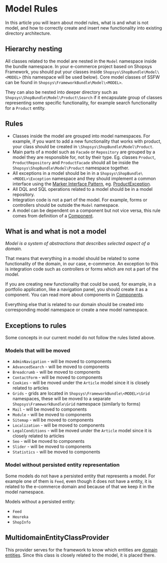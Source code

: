# Model Rules
In this article you will learn about model rules, what is and what is not model, and how to correctly create and insert new functionality into existing directory architecture.

## Hierarchy nesting
All classes related to the model are nested in the `Model` namespace inside the bundle namespace.
In your e-commerce project based on Shopsys Framework, you should put your classes inside `Shopsys\ShopBundle\Model\<MODEL>` (this namespace will be used below).
Core model classes of SSFW can be found in `Shopsys\FrameworkBundle\Model\<MODEL>`.

They can also be nested into deeper directory such as `Shopsys\ShopBundle\Model\Product\Search` if it encapsulate group of classes representing some specific functionality, for example search functionality for a `Product` entity.

## Rules
- Classes inside the model are grouped into model namespaces.
For example, if you want to add a new functionality that works with product, your class should be created in `\Shopsys\ShopBundle\Model\Product`.
- Main parts of a model such as `Facade` or `Repository` are grouped by a model they are responsible for, not by their type.
Eg. classes `Product`, `ProductRepository` and `ProductFacade` should all be inside the `Shopsys\ShopBundle\Model\Product` namespace together.
- All exceptions in a model should be in in a `Shopsys\ShopBundle\<MODEL>\Exception` namespace and they should implement a common interface using the [Marker Interface Pattern](https://en.wikipedia.org/wiki/Marker_interface_pattern), eg. [ProductException](/packages/framework/src/Model/Product/Exception/ProductException.php).
- All DQL and SQL operations related to a model should be in a model repository.
- Integration code is not a part of the model.
For example, forms or controllers should be outside the `Model` namespace.
- A model can be dependent on a component but not vice versa, this rule comes from definition of a [Component](../introduction/components.md).

## What is and what is not a model
*Model is a system of abstractions that describes selected aspect of a domain.*

That means that everything in a model should be related to some functionality of the domain, in our case, e-commerce.
An exception to this is integration code such as controllers or forms which are not a part of the model.

If you are creating new functionality that could be used, for example, in a portfolio application, like a navigation panel, you should create it as a component.
You can read more about components in [Components](../introduction/components.md).

Everything else that is related to our domain should be created into corresponding model namespace or create a new model namespace.

## Exceptions to rules
Some concepts in our current model do not follow the rules listed above.

### Models that will be moved
* `AdminNavigation` - will be moved to components
* `AdvancedSearch` - will be moved to components
* `Breadcrumb` - will be moved to components
* `ContactForm` - will be moved to components
* `Cookies` - will be moved under the `Article` model since it is closely related to articles
* `Grids` - grids are located in `Shopsys\FrameworkBundle\<MODEL>\Grid` namespaces, these will be moved to a separate `Shopsys\FrameworkBundle\Grid` namespace (similarly to forms)
* `Mail` - will be moved to components
* `Module` - will be moved to components
* `Sitemap` - will be moved to components
* `Localization` - will be moved to components
* `LegalConditions` - will be moved under the `Article` model since it is closely related to articles
* `Seo` - will be moved to components
* `Slider` - will be moved to components
* `Statistics` - will be moved to components

### Model without persisted entity representation
Some models do not have a persisted entity that represents a model.
For example one of them is `Feed`, even though it does not have a entity, it is related to the e-commerce domain and because of that we keep it in the model namespace.

Models without a persisted entity:
* `Feed`
* `Heureka`
* `ShopInfo`

## MultidomainEntityClassProvider
This provider serves for the framework to know which entities are [domain entities](entities.md#domain-entity).
Since this class is closely related to the model, it is placed there.
